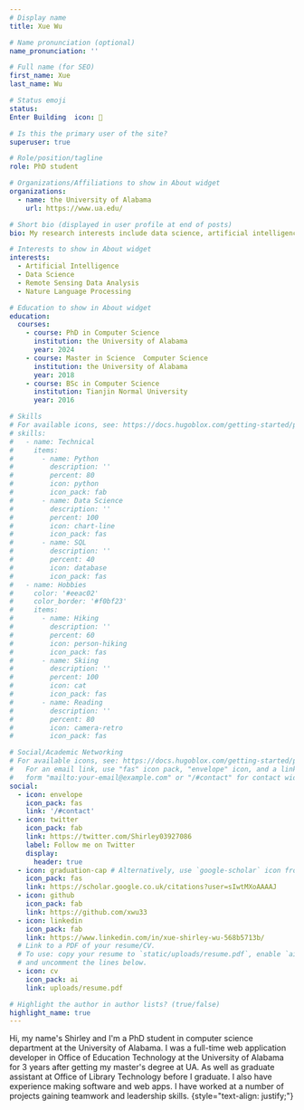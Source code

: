 ```yaml
---
# Display name
title: Xue Wu

# Name pronunciation (optional)
name_pronunciation: ''

# Full name (for SEO)
first_name: Xue
last_name: Wu

# Status emoji
status:
Enter Building  icon: 🙂

# Is this the primary user of the site?
superuser: true

# Role/position/tagline
role: PhD student

# Organizations/Affiliations to show in About widget
organizations:
  - name: the University of Alabama
    url: https://www.ua.edu/

# Short bio (displayed in user profile at end of posts)
bio: My research interests include data science, artificial intelligence and machine learning.

# Interests to show in About widget
interests:
  - Artificial Intelligence
  - Data Science
  - Remote Sensing Data Analysis
  - Nature Language Processing

# Education to show in About widget
education:
  courses:
    - course: PhD in Computer Science
      institution: the University of Alabama
      year: 2024
    - course: Master in Science  Computer Science
      institution: the University of Alabama
      year: 2018
    - course: BSc in Computer Science
      institution: Tianjin Normal University
      year: 2016

# Skills
# For available icons, see: https://docs.hugoblox.com/getting-started/page-builder/#icons
# skills:
#   - name: Technical
#     items:
#       - name: Python
#         description: ''
#         percent: 80
#         icon: python
#         icon_pack: fab
#       - name: Data Science
#         description: ''
#         percent: 100
#         icon: chart-line
#         icon_pack: fas
#       - name: SQL
#         description: ''
#         percent: 40
#         icon: database
#         icon_pack: fas
#   - name: Hobbies
#     color: '#eeac02'
#     color_border: '#f0bf23'
#     items:
#       - name: Hiking
#         description: ''
#         percent: 60
#         icon: person-hiking
#         icon_pack: fas
#       - name: Skiing
#         description: ''
#         percent: 100
#         icon: cat
#         icon_pack: fas
#       - name: Reading
#         description: ''
#         percent: 80
#         icon: camera-retro
#         icon_pack: fas

# Social/Academic Networking
# For available icons, see: https://docs.hugoblox.com/getting-started/page-builder/#icons
#   For an email link, use "fas" icon pack, "envelope" icon, and a link in the
#   form "mailto:your-email@example.com" or "/#contact" for contact widget.
social:
  - icon: envelope
    icon_pack: fas
    link: '/#contact'
  - icon: twitter
    icon_pack: fab
    link: https://twitter.com/Shirley03927086
    label: Follow me on Twitter
    display:
      header: true
  - icon: graduation-cap # Alternatively, use `google-scholar` icon from `ai` icon pack
    icon_pack: fas
    link: https://scholar.google.co.uk/citations?user=sIwtMXoAAAAJ
  - icon: github
    icon_pack: fab
    link: https://github.com/xwu33
  - icon: linkedin
    icon_pack: fab
    link: https://www.linkedin.com/in/xue-shirley-wu-568b5713b/
  # Link to a PDF of your resume/CV.
  # To use: copy your resume to `static/uploads/resume.pdf`, enable `ai` icons in `params.yaml`,
  # and uncomment the lines below.
  - icon: cv
    icon_pack: ai
    link: uploads/resume.pdf

# Highlight the author in author lists? (true/false)
highlight_name: true
---
```


Hi, my name's Shirley and I'm a PhD student in computer science department at the University of Alabama. I was a full-time web application developer in Office of Education Technology at the University of Alabama for 3 years after getting my master's degree at UA. As well as graduate assistant at Office of Library Technology before I graduate. I also have experience making software and web apps. I have worked at a number of projects gaining teamwork and leadership skills.
{style="text-align: justify;"}
